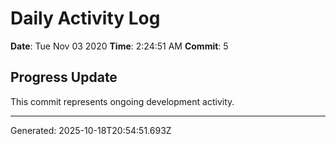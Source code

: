 # Daily Activity Log

**Date**: Tue Nov 03 2020
**Time**: 2:24:51 AM
**Commit**: 5

## Progress Update

This commit represents ongoing development activity.

---
Generated: 2025-10-18T20:54:51.693Z
